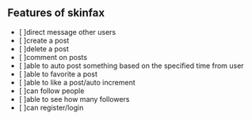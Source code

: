 ## Features of skinfax
- [ ]direct message other users
- [ ]create a post
- [ ]delete a post
- [ ]comment on posts
- [ ]able to auto post something based on the specified time from user
- [ ]able to favorite a post
- [ ]able to like a post/auto increment
- [ ]can follow people
- [ ]able to see how many followers
- [ ]can register/login